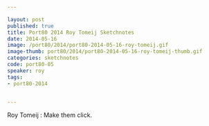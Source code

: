 ```yaml
---

layout: post
published: true
title: Port80 2014 Roy Tomeij Sketchnotes
date: 2014-05-16
image: /port80/2014/port80-2014-05-16-roy-tomeij.gif
image-thumb: port80/2014/port80-2014-05-16-roy-tomeij-thumb.gif
categories: sketchnotes
code: port80-05
speaker: roy
tags:
- port80-2014


---
```


Roy Tomeij : Make them click.